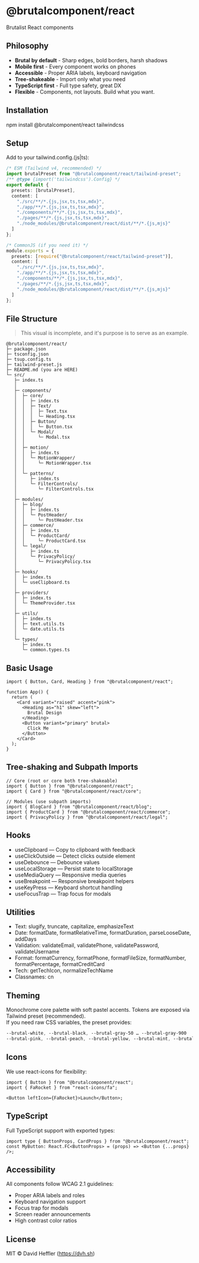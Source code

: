 # @brutalcomponent/react

Brutalist React components

## Philosophy

-  **Brutal by default** - Sharp edges, bold borders, harsh shadows  
-  **Mobile first** - Every component works on phones  
-  **Accessible** - Proper ARIA labels, keyboard navigation  
-  **Tree-shakeable** - Import only what you need  
-  **TypeScript first** - Full type safety, great DX  
-  **Flexible** - Components, not layouts. Build what you want.

## Installation

npm install @brutalcomponent/react tailwindcss

## Setup

Add to your tailwind.config.(js|ts):

```ts
/* ESM (Tailwind v4, recommended) */
import brutalPreset from "@brutalcomponent/react/tailwind-preset";
/** @type {import('tailwindcss').Config} */
export default {
  presets: [brutalPreset],
  content: [
    "./src/**/*.{js,jsx,ts,tsx,mdx}",
    "./app/**/*.{js,jsx,ts,tsx,mdx}",
    "./components/**/*.{js,jsx,ts,tsx,mdx}",
    "./pages/**/*.{js,jsx,ts,tsx,mdx}",
    "./node_modules/@brutalcomponent/react/dist/**/*.{js,mjs}"
  ]
};

/* CommonJS (if you need it) */
module.exports = {
  presets: [require("@brutalcomponent/react/tailwind-preset")],
  content: [
    "./src/**/*.{js,jsx,ts,tsx,mdx}",
    "./app/**/*.{js,jsx,ts,tsx,mdx}",
    "./components/**/*.{js,jsx,ts,tsx,mdx}",
    "./pages/**/*.{js,jsx,ts,tsx,mdx}",
    "./node_modules/@brutalcomponent/react/dist/**/*.{js,mjs}"
  ]
};
```

## File Structure

> This visual is incomplete, and it's purpose is to serve as an example.

```
@brutalcomponent/react/
├─ package.json
├─ tsconfig.json
├─ tsup.config.ts
├─ tailwind-preset.js
├─ README.md (you are HERE)
└─ src/
   ├─ index.ts
   │
   ├─ components/
   │  ├─ core/
   │  │  ├─ index.ts
   │  │  ├─ Text/
   │  │  │  ├─ Text.tsx
   │  │  │  └─ Heading.tsx
   │  │  ├─ Button/
   │  │  │  └─ Button.tsx
   │  │  └─ Modal/
   │  │     └─ Modal.tsx
   │  │
   │  ├─ motion/
   │  │  ├─ index.ts
   │  │  └─ MotionWrapper/
   │  │     └─ MotionWrapper.tsx
   │  │
   │  └─ patterns/
   │     ├─ index.ts
   │     └─ FilterControls/
   │        └─ FilterControls.tsx
   │
   ├─ modules/
   │  ├─ blog/
   │  │  ├─ index.ts
   │  │  └─ PostHeader/
   │  │     └─ PostHeader.tsx
   │  ├─ commerce/
   │  │  ├─ index.ts
   │  │  └─ ProductCard/
   │  │     └─ ProductCard.tsx
   │  └─ legal/
   │     ├─ index.ts
   │     └─ PrivacyPolicy/
   │        └─ PrivacyPolicy.tsx
   │
   ├─ hooks/
   │  ├─ index.ts
   │  └─ useClipboard.ts
   │
   ├─ providers/
   │  ├─ index.ts
   │  └─ ThemeProvider.tsx
   │
   ├─ utils/
   │  ├─ index.ts
   │  ├─ text.utils.ts
   │  └─ date.utils.ts
   │
   └─ types/
      ├─ index.ts
      └─ common.types.ts
```

## Basic Usage
```tsx
import { Button, Card, Heading } from "@brutalcomponent/react";

function App() {
  return (
    <Card variant="raised" accent="pink">
      <Heading as="h1" skew="left">
        Brutal Design
      </Heading>
      <Button variant="primary" brutal>
        Click Me
      </Button>
    </Card>
  );
}
```
## Tree-shaking and Subpath Imports
```tsx
// Core (root or core both tree-shakeable)
import { Button } from "@brutalcomponent/react";
import { Card } from "@brutalcomponent/react/core";

// Modules (use subpath imports)
import { BlogCard } from "@brutalcomponent/react/blog";
import { ProductCard } from "@brutalcomponent/react/commerce";
import { PrivacyPolicy } from "@brutalcomponent/react/legal";
```
## Hooks

-  useClipboard — Copy to clipboard with feedback
-  useClickOutside — Detect clicks outside element
-  useDebounce — Debounce values
-  useLocalStorage — Persist state to localStorage
-  useMediaQuery — Responsive media queries
-  useBreakpoint — Responsive breakpoint helpers
-  useKeyPress — Keyboard shortcut handling
-  useFocusTrap — Trap focus for modals

## Utilities

-  Text: slugify, truncate, capitalize, emphasizeText
-  Date: formatDate, formatRelativeTime, formatDuration, parseLooseDate, addDays
-  Validation: validateEmail, validatePhone, validatePassword, validateUsername
-  Format: formatCurrency, formatPhone, formatFileSize, formatNumber, formatPercentage, formatCreditCard
-  Tech: getTechIcon, normalizeTechName
-  Classnames: cn

## Theming

Monochrome core palette with soft pastel accents. Tokens are exposed via Tailwind preset (recommended).  
If you need raw CSS variables, the preset provides:
```css
--brutal-white, --brutal-black, --brutal-gray-50 … --brutal-gray-900  
--brutal-pink, --brutal-peach, --brutal-yellow, --brutal-mint, --brutal-sky, --brutal-lavender, --brutal-coral
```
## Icons

We use react-icons for flexibility:
```tsx
import { Button } from "@brutalcomponent/react";
import { FaRocket } from "react-icons/fa";

<Button leftIcon={FaRocket}>Launch</Button>;
```
## TypeScript

Full TypeScript support with exported types:
```tsx
import type { ButtonProps, CardProps } from "@brutalcomponent/react";
const MyButton: React.FC<ButtonProps> = (props) => <Button {...props} />;
```
## Accessibility

All components follow WCAG 2.1 guidelines:
-  Proper ARIA labels and roles
-  Keyboard navigation support
-  Focus trap for modals
-  Screen reader announcements
-  High contrast color ratios

## License

MIT © David Heffler (https://dvh.sh)


